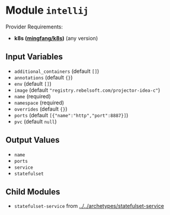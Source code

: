
# Module `intellij`

Provider Requirements:
* **k8s ([mingfang/k8s](https://registry.terraform.io/providers/mingfang/k8s/latest))** (any version)

## Input Variables
* `additional_containers` (default `[]`)
* `annotations` (default `{}`)
* `env` (default `[]`)
* `image` (default `"registry.rebelsoft.com/projector-idea-c"`)
* `name` (required)
* `namespace` (required)
* `overrides` (default `{}`)
* `ports` (default `[{"name":"http","port":8887}]`)
* `pvc` (default `null`)

## Output Values
* `name`
* `ports`
* `service`
* `statefulset`

## Child Modules
* `statefulset-service` from [../../archetypes/statefulset-service](../../archetypes/statefulset-service)

